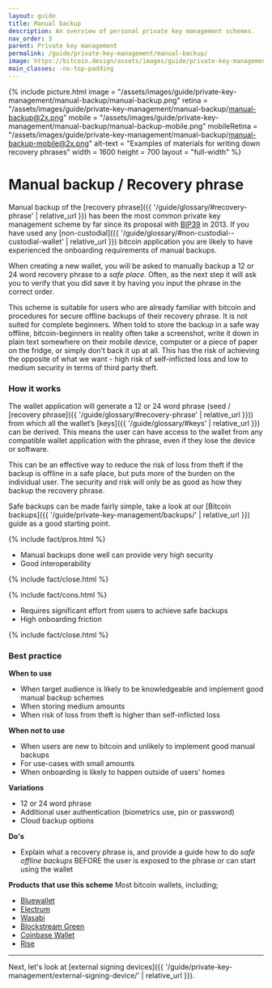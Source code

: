 ```yaml
---
layout: guide
title: Manual backup
description: An overview of personal private key management schemes.
nav_order: 3
parent: Private key management
permalink: /guide/private-key-management/manual-backup/
image: https://bitcoin.design/assets/images/guide/private-key-management/manual-backup/manual-backup-preview.png
main_classes: -no-top-padding
---
```


<!--

Editor's notes

Descriptions of schemes suitable for a single user.

-->

{% include picture.html
   image = "/assets/images/guide/private-key-management/manual-backup/manual-backup.png"
   retina = "/assets/images/guide/private-key-management/manual-backup/manual-backup@2x.png"
   mobile = "/assets/images/guide/private-key-management/manual-backup/manual-backup-mobile.png"
   mobileRetina = "/assets/images/guide/private-key-management/manual-backup/manual-backup-mobile@2x.png"
   alt-text = "Examples of materials for writing down recovery phrases"
   width = 1600
   height = 700
   layout = "full-width"
%}

# Manual backup / Recovery phrase

Manual backup of the [recovery phrase]({{ '/guide/glossary/#recovery-phrase' | relative_url }}) has been the most common private key management scheme by far since its proposal with [BIP39](https://github.com/bitcoin/bips/blob/master/bip-0039.mediawiki) in 2013. If you have used any [non-custodial]({{ '/guide/glossary/#non-custodial--custodial-wallet' | relative_url }}) bitcoin application you are likely to have experienced the onboarding requirements of manual backups.

When creating a new wallet, you will be asked to manually backup a 12 or 24 word recovery phrase to a *safe place*. Often, as the next step it will ask you to verify that you did save it by having you input the phrase in the correct order.

This scheme is suitable for users who are already familiar with bitcoin and procedures for secure offline backups of their recovery phrase. It is not suited for complete beginners. When told to store the backup in a safe way offline, bitcoin-beginners in reality often take a screenshot, write it down in plain text somewhere on their mobile device, computer or a piece of paper on the fridge, or simply don’t back it up at all. This has the risk of achieving the opposite of what we want - high risk of self-inflicted loss and low to medium security in terms of third party theft.

### How it works
The wallet application will generate a 12 or 24 word phrase (seed / [recovery phrase]({{ '/guide/glossary/#recovery-phrase' | relative_url }})) from which all the wallet’s [keys]({{ '/guide/glossary/#keys' | relative_url }}) can be derived. This means the user can have access to the wallet from any compatible wallet application with the phrase, even if they lose the device or software.

This can be an effective way to reduce the risk of loss from theft if the backup is offline in a safe place, but puts more of the burden on the individual user. The security and risk will only be as good as how they backup the recovery phrase.

Safe backups can be made fairly simple, take a look at our [Bitcoin backups]({{ '/guide/private-key-management/backups/' | relative_url }}) guide as a good starting point.

{% include fact/pros.html %}

- Manual backups done well can provide very high security
- Good interoperability

{% include fact/close.html %}

{% include fact/cons.html %}

- Requires significant effort from users to achieve safe backups
- High onboarding friction

{% include fact/close.html %}

### Best practice

**When to use**
- When target audience is likely to be knowledgeable and implement good manual backup schemes
- When storing medium amounts
- When risk of loss from theft is higher than self-inflicted loss

**When not to use**
- When users are new to bitcoin and unlikely to implement good manual backups
- For use-cases with small amounts
- When onboarding is likely to happen outside of users' homes

**Variations**
- 12 or 24 word phrase
- Additional user authentication (biometrics use, pin or password)
- Cloud backup options

**Do's**
- Explain what a recovery phrase is, and provide a guide how to do *safe offline backups* BEFORE the user is exposed to the phrase or can start using the wallet

**Products that use this scheme**
Most bitcoin wallets, including;
- [Bluewallet](https://bluewallet.io)
- [Electrum](https://electrum.org)
- [Wasabi](https://wasabiwallet.io)
- [Blockstream Green](https://blockstream.com/green/)
- [Coinbase Wallet](https://wallet.coinbase.com)
- [Rise](https://www.risewallet.com)

---

Next, let's look at [external signing devices]({{ '/guide/private-key-management/external-signing-device/' | relative_url }}).
